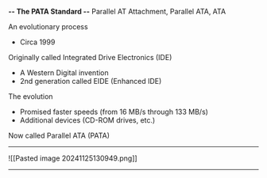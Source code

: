 **-- The PATA Standard --**
Parallel AT Attachment, Parallel ATA, ATA

An evolutionary process
- Circa 1999

Originally called Integrated Drive Electronics (IDE)
- A Western Digital invention
- 2nd generation called EIDE (Enhanced IDE)

The evolution
- Promised faster speeds (from 16 MB/s through 133 MB/s)
- Additional devices (CD-ROM drives, etc.)

Now called Parallel ATA (PATA)

---

![[Pasted image 20241125130949.png]]

---
